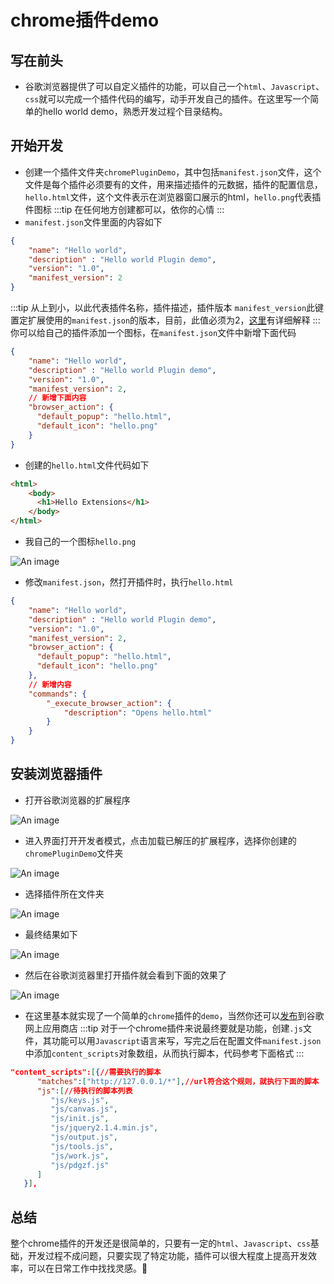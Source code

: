 # chrome插件demo
## 写在前头
- 谷歌浏览器提供了可以自定义插件的功能，可以自己一个`html`、`Javascript`、`css`就可以完成一个插件代码的编写，动手开发自己的插件。在这里写一个简单的hello world demo，熟悉开发过程个目录结构。
## 开始开发
- 创建一个插件文件夹`chromePluginDemo`，其中包括`manifest.json`文件，这个文件是每个插件必须要有的文件，用来描述插件的元数据，插件的配置信息，`hello.html`文件，这个文件表示在浏览器窗口展示的html，`hello.png`代表插件图标
:::tip
在任何地方创建都可以，依你的心情
:::
- `manifest.json`文件里面的内容如下
```json
{
    "name": "Hello world",
    "description" : "Hello world Plugin demo",
    "version": "1.0",
    "manifest_version": 2
}
```
:::tip
从上到小，以此代表插件名称，插件描述，插件版本
`manifest_version`此键置定扩展使用的`manifest.json`的版本，目前，此值必须为2，[这里](https://developer.mozilla.org/zh-CN/docs/Mozilla/Add-ons/WebExtensions/manifest.json/manifest_version)有详细解释
:::
你可以给自己的插件添加一个图标，在`manifest.json`文件中新增下面代码
```json
{
    "name": "Hello world",
    "description" : "Hello world Plugin demo",
    "version": "1.0",
    "manifest_version": 2,
    // 新增下面内容
    "browser_action": {
      "default_popup": "hello.html",
      "default_icon": "hello.png"
    }
}
```
- 创建的`hello.html`文件代码如下
```html
<html>
    <body>
      <h1>Hello Extensions</h1>
    </body>
</html>
```
- 我自己的一个图标`hello.png`

![An image](../../chromePlugin/hello.png)

- 修改`manifest.json`，然打开插件时，执行`hello.html`
```json
{
    "name": "Hello world",
    "description" : "Hello world Plugin demo",
    "version": "1.0",
    "manifest_version": 2,
    "browser_action": {
      "default_popup": "hello.html",
      "default_icon": "hello.png"
    },
    // 新增内容
    "commands": {
        "_execute_browser_action": {
            "description": "Opens hello.html"
        }
    }
}
```

## 安装浏览器插件
- 打开谷歌浏览器的扩展程序

![An image](../../chromePlugin/1.png)

- 进入界面打开开发者模式，点击加载已解压的扩展程序，选择你创建的`chromePluginDemo`文件夹

![An image](../../chromePlugin/2.png)

- 选择插件所在文件夹

![An image](../../chromePlugin/3.png)

- 最终结果如下

![An image](../../chromePlugin/4.png)

- 然后在谷歌浏览器里打开插件就会看到下面的效果了

![An image](../../chromePlugin/5.png)

- 在这里基本就实现了一个简单的`chrome`插件的`demo`，当然你还可以[发布](https://zhuanlan.zhihu.com/p/27203832)到谷歌网上应用商店
:::tip
对于一个chrome插件来说最终要就是功能，创建`.js`文件，其功能可以用`Javascript`语言来写，写完之后在配置文件`manifest.json`中添加`content_scripts`对象数组，从而执行脚本，代码参考下面格式
:::
```json
"content_scripts":[{//需要执行的脚本
      "matches":["http://127.0.0.1/*"],//url符合这个规则，就执行下面的脚本
      "js":[//待执行的脚本列表
         "js/keys.js",
         "js/canvas.js",
         "js/init.js",
         "js/jquery2.1.4.min.js",
         "js/output.js",
         "js/tools.js",
         "js/work.js",
         "js/pdgzf.js"
      ]
   }],
```
## 总结
整个chrome插件的开发还是很简单的，只要有一定的`html`、`Javascript`、`css`基础，开发过程不成问题，只要实现了特定功能，插件可以很大程度上提高开发效率，可以在日常工作中找找灵感。:100: